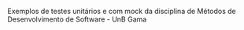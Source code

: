 

Exemplos de testes unitários e com mock da disciplina de Métodos de Desenvolvimento de Software - UnB Gama

